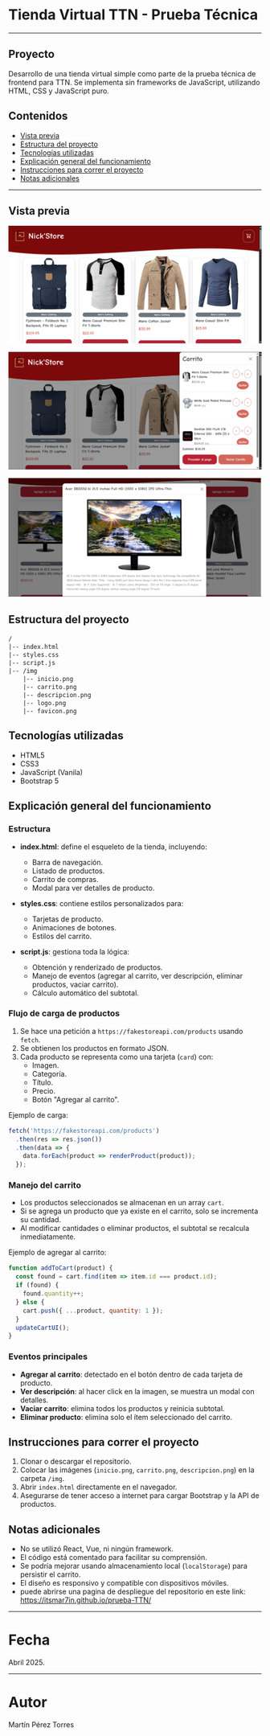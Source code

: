 # Tienda Virtual TTN - Prueba Técnica

---

##  Proyecto

Desarrollo de una tienda virtual simple como parte de la prueba técnica de frontend para TTN. Se implementa sin frameworks de JavaScript, utilizando HTML, CSS y JavaScript puro.


##  Contenidos

- [Vista previa](#-vista-previa)
- [Estructura del proyecto](#-estructura-del-proyecto)
- [Tecnologías utilizadas](#-tecnologías-utilizadas)
- [Explicación general del funcionamiento](#-explicación-general-del-funcionamiento)
- [Instrucciones para correr el proyecto](#-instrucciones-para-correr-el-proyecto)
- [Notas adicionales](#-notas-adicionales)

---

##  Vista previa

![Inicio](img/inicio.png)

![Carrito](img/carrito.png)

![Descripción del producto](img/descripcion.png)


##  Estructura del proyecto

```
/
|-- index.html
|-- styles.css
|-- script.js
|-- /img
    |-- inicio.png
    |-- carrito.png
    |-- descripcion.png
    |-- logo.png
    |-- favicon.png
```


##  Tecnologías utilizadas

- HTML5
- CSS3
- JavaScript (Vanila)
- Bootstrap 5 


##  Explicación general del funcionamiento

### Estructura

- **index.html**: define el esqueleto de la tienda, incluyendo:
  - Barra de navegación.
  - Listado de productos.
  - Carrito de compras.
  - Modal para ver detalles de producto.

- **styles.css**: contiene estilos personalizados para:
  - Tarjetas de producto.
  - Animaciones de botones.
  - Estilos del carrito.

- **script.js**: gestiona toda la lógica:
  - Obtención y renderizado de productos.
  - Manejo de eventos (agregar al carrito, ver descripción, eliminar productos, vaciar carrito).
  - Cálculo automático del subtotal.


### Flujo de carga de productos

1. Se hace una petición a `https://fakestoreapi.com/products` usando `fetch`.
2. Se obtienen los productos en formato JSON.
3. Cada producto se representa como una tarjeta (`card`) con:
   - Imagen.
   - Categoría.
   - Título.
   - Precio.
   - Botón "Agregar al carrito".

Ejemplo de carga:

```javascript
fetch('https://fakestoreapi.com/products')
  .then(res => res.json())
  .then(data => {
    data.forEach(product => renderProduct(product));
  });
```


### Manejo del carrito

- Los productos seleccionados se almacenan en un array `cart`.
- Si se agrega un producto que ya existe en el carrito, solo se incrementa su cantidad.
- Al modificar cantidades o eliminar productos, el subtotal se recalcula inmediatamente.

Ejemplo de agregar al carrito:

```javascript
function addToCart(product) {
  const found = cart.find(item => item.id === product.id);
  if (found) {
    found.quantity++;
  } else {
    cart.push({ ...product, quantity: 1 });
  }
  updateCartUI();
}
```


### Eventos principales

- **Agregar al carrito**: detectado en el botón dentro de cada tarjeta de producto.
- **Ver descripción**: al hacer click en la imagen, se muestra un modal con detalles.
- **Vaciar carrito**: elimina todos los productos y reinicia subtotal.
- **Eliminar producto**: elimina solo el ítem seleccionado del carrito.


##  Instrucciones para correr el proyecto

1. Clonar o descargar el repositorio.
2. Colocar las imágenes (`inicio.png`, `carrito.png`, `descripcion.png`) en la carpeta `/img`.
3. Abrir `index.html` directamente en el navegador.
4. Asegurarse de tener acceso a internet para cargar Bootstrap y la API de productos.


##  Notas adicionales

- No se utilizó React, Vue, ni ningún framework.
- El código está comentado para facilitar su comprensión.
- Se podría mejorar usando almacenamiento local (`localStorage`) para persistir el carrito.
- El diseño es responsivo y compatible con dispositivos móviles.
- puede abrirse una pagina de despliegue del repositorio en este link: https://itsmar7in.github.io/prueba-TTN/

---

#  Fecha

Abril 2025.

---

#  Autor

Martín Pérez Torres
